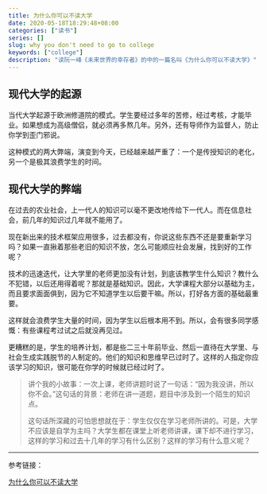 ```yaml
---
title: 为什么你可以不读大学
date: 2020-05-18T18:29:48+08:00
categories: ["读书"]
series: []
slug: why you don't need to go to college
keywords: ["college"]
description: "读阮一峰《未来世界的幸存者》的中的一篇名叫《为什么你可以不读大学》"
---
```


## 现代大学的起源

当代大学起源于欧洲修道院的模式。学生要经过多年的苦修，经过考核，才能毕业。如果想成为高级僧侣，就必须再多熬几年。另外，还有导师作为监督人，防止你学到歪门邪说。

这种模式的两大弊端，演变到今天，已经越来越严重了：一个是传授知识的老化，另一个是极其浪费学生的时间。

## 现代大学的弊端

在过去的农业社会，上一代人的知识可以毫不更改地传给下一代人。而在信息社会，前几年的知识过几年就不能用了。

现在新出来的技术框架应用很多，过去都没有，你说这些东西不还是要重新学习吗？如果一直揪着那些老旧的知识不放，怎么可能顺应社会发展，找到好的工作呢？

技术的迅速迭代，让大学里的老师更加没有计划，到底该教学生什么知识？教什么不犯错，以后还用得着呢？那就是基础知识。因此，大学课程大部分以基础为主，而且要求面面俱到，因为它不知道学生以后要干嘛。所以，打好各方面的基础最重要。

这样就会浪费学生大量的时间，因为学生以后根本用不到。所以，会有很多同学感慨：有些课程考过试之后就没再见过。

更糟糕的是，学生的培养计划，都是些二三十年前毕业、然后一直待在大学里、与社会生成实践脱节的人制定的。他们的知识和思维早已过时了。这样的人指定你应该学习的知识，很可能在你学的时候就已经过时了。

> 讲个我的小故事：一次上课，老师讲题时说了一句话：“因为我没讲，所以你不会。”这句话的背景：老师在讲一道题，题目中涉及到一个陌生的知识点。
>
> 这句话所深藏的可怕思想就在于：学生仅仅在学习老师所讲的。可是，大学不应该是自学为主吗？大学生都在课堂上听老师讲课，课下却不进行学习，这样的学习和过去十几年的学习有什么区别？这样的学习有什么意义呢？

---

参考链接：

[为什么你可以不读大学](http://www.ruanyifeng.com/survivor/collapse/university.html)